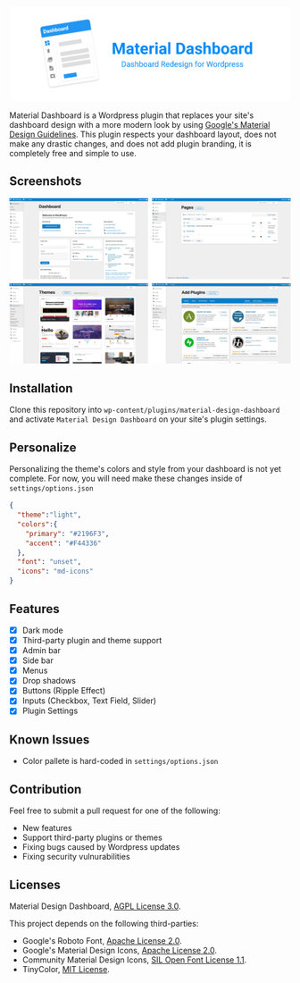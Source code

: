 ![Alt text](github/banner.png?raw=true  "Material Design Dashboard")

Material Dashboard is a Wordpress plugin that replaces your site's dashboard design with a more modern look by using [Google's Material Design Guidelines](https://material.io/design). This plugin respects your dashboard layout, does not make any drastic changes, and does not add plugin branding, it is completely free and simple to use.

## Screenshots

![Alt text](github/screenshots.png?raw=true  "Screenshots")

## Installation

Clone this repository into `wp-content/plugins/material-design-dashboard` and activate `Material Design Dashboard` on your site's plugin settings.

## Personalize

Personalizing the theme's colors and style from your dashboard is not yet complete.
For now, you will need make these changes inside of `settings/options.json`

```json
{
  "theme":"light",
  "colors":{
    "primary": "#2196F3",
    "accent": "#F44336"
  },
  "font": "unset",
  "icons": "md-icons"
}
```

## Features

- [x] Dark mode
- [x] Third-party plugin and theme support
- [x] Admin bar
- [x] Side bar
- [x] Menus
- [x] Drop shadows 
- [x] Buttons (Ripple Effect) 
- [x] Inputs (Checkbox, Text Field,  Slider)
- [x] Plugin Settings

## Known Issues

- Color pallete is hard-coded in `settings/options.json`

## Contribution

Feel free to submit a pull request for one of the following:

- New features
- Support third-party plugins or themes
- Fixing bugs caused by Wordpress updates
- Fixing security vulnurabilities

## Licenses

Material Design Dashboard, [AGPL License 3.0](https://github.com/fatihbalsoy/wp-material-design/blob/master/LICENSE).

This project depends on the following third-parties:

- Google's Roboto Font, [Apache License 2.0](https://github.com/googlefonts/roboto/blob/master/LICENSE).
- Google's Material Design Icons, [Apache License 2.0](https://github.com/google/material-design-icons/blob/master/LICENSE).
- Community Material Design Icons, [SIL Open Font License 1.1](https://github.com/Templarian/MaterialDesign/blob/master/LICENSE).
- TinyColor, [MIT License](https://github.com/bgrins/TinyColor/blob/master/LICENSE).
